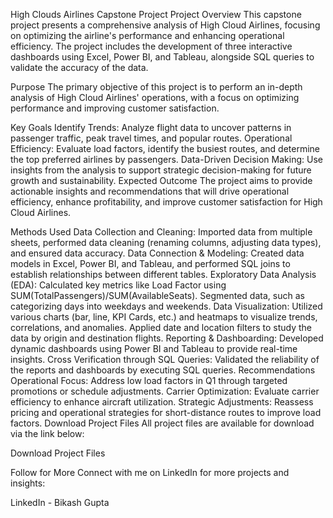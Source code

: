 High Clouds Airlines Capstone Project
Project Overview
This capstone project presents a comprehensive analysis of High Cloud Airlines, focusing on optimizing the airline's performance and enhancing operational efficiency. The project includes the development of three interactive dashboards using Excel, Power BI, and Tableau, alongside SQL queries to validate the accuracy of the data.

Purpose
The primary objective of this project is to perform an in-depth analysis of High Cloud Airlines' operations, with a focus on optimizing performance and improving customer satisfaction.

Key Goals
Identify Trends: Analyze flight data to uncover patterns in passenger traffic, peak travel times, and popular routes.
Operational Efficiency: Evaluate load factors, identify the busiest routes, and determine the top preferred airlines by passengers.
Data-Driven Decision Making: Use insights from the analysis to support strategic decision-making for future growth and sustainability.
Expected Outcome
The project aims to provide actionable insights and recommendations that will drive operational efficiency, enhance profitability, and improve customer satisfaction for High Cloud Airlines.

Methods Used
Data Collection and Cleaning: Imported data from multiple sheets, performed data cleaning (renaming columns, adjusting data types), and ensured data accuracy.
Data Connection & Modeling: Created data models in Excel, Power BI, and Tableau, and performed SQL joins to establish relationships between different tables.
Exploratory Data Analysis (EDA):
Calculated key metrics like Load Factor using SUM(TotalPassengers)/SUM(AvailableSeats).
Segmented data, such as categorizing days into weekdays and weekends.
Data Visualization:
Utilized various charts (bar, line, KPI Cards, etc.) and heatmaps to visualize trends, correlations, and anomalies.
Applied date and location filters to study the data by origin and destination flights.
Reporting & Dashboarding: Developed dynamic dashboards using Power BI and Tableau to provide real-time insights.
Cross Verification through SQL Queries: Validated the reliability of the reports and dashboards by executing SQL queries.
Recommendations
Operational Focus: Address low load factors in Q1 through targeted promotions or schedule adjustments.
Carrier Optimization: Evaluate carrier efficiency to enhance aircraft utilization.
Strategic Adjustments: Reassess pricing and operational strategies for short-distance routes to improve load factors.
Download Project Files
All project files are available for download via the link below:

Download Project Files

Follow for More
Connect with me on LinkedIn for more projects and insights:

LinkedIn - Bikash Gupta
